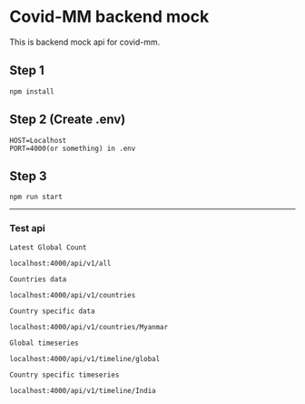 # Covid-MM backend mock

This is backend mock api for covid-mm.

## Step 1

    npm install

## Step 2 (Create .env)

    HOST=Localhost
    PORT=4000(or something) in .env

## Step 3

    npm run start

---

### Test api

`Latest Global Count`
```
localhost:4000/api/v1/all
```
`Countries data`
```
localhost:4000/api/v1/countries
```
`Country specific data`
```
localhost:4000/api/v1/countries/Myanmar
```
`Global timeseries`
```
localhost:4000/api/v1/timeline/global
```
`Country specific timeseries`
```
localhost:4000/api/v1/timeline/India
```